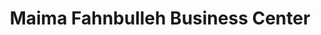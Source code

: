 ---
title: "Maima Fahnbulleh Business Center"
url: /monrovia/maima-fahnbulleh-business-center/
shop: Lebensmittel
---